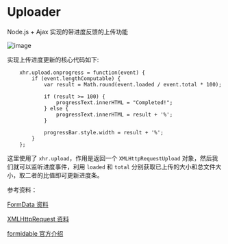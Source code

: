 # Uploader
Node.js + Ajax 实现的带进度反馈的上传功能

![image](https://github.com/hwaphon/Uploader/blob/master/demo.gif)

实现上传进度更新的核心代码如下:

		xhr.upload.onprogress = function(event) {
			if (event.lengthComputable) {
				var result = Math.round(event.loaded / event.total * 100);

				if (result >= 100) {
					progressText.innerHTML = "Completed!";
				} else {			
					progressText.innerHTML = result + '%';
				}

				progressBar.style.width = result + '%';
			}
		};
		
这里使用了 `xhr.upload`，作用是返回一个 `XMLHttpRequestUpload` 对象，然后我们就可以监听进度事件，利用 `loaded` 和 `total` 分别获取已上传的大小和总文件大小，取二者的比值即可更新进度条。

参考资料：

[FormData 资料](https://developer.mozilla.org/zh-CN/docs/Web/API/FormData)

[XMLHttpRequest 资料](https://developer.mozilla.org/zh-CN/docs/Web/API/XMLHttpRequest)

[formidable 官方介绍](https://www.npmjs.com/package/formidable)
